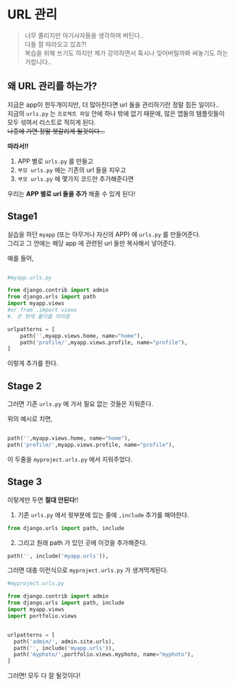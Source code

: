 
# URL 관리  
>너무 졸리지만 아기사자들을 생각하며 버틴다..  
>다들 잘 따라오고 있죠?!  
>복습을 위해 쓰기도 하지만 제가 강의하면서 혹시나 잊어버릴까봐 써놓기도 하는거랍니다..  

## 왜 URL 관리를 하는가?  
지금은 app이 한두개이지만, 더 많아진다면 url 들을 관리하기란 정말 힘든 일이다..  
지금의 `urls.py` 는 `프로젝트 파일` 안에 하나 밖에 없기 때문에, 많은 앱들의 템플릿들이 모두 섞여서 리스트로 적히게 된다.  
~~나중에 가면 정말 헷갈리게 될것이다...~~  

**따라서!!**  
1. APP 별로 `urls.py` 를 만들고 
2. `부모 urls.py` 에는 기존의 url 들을 지우고  
3. `부모 urls.py` 에 몇가지 코드만 추가해준다면  

우리는 **APP 별로 url 들을 추가** 해줄 수 있게 된다!  

## Stage1  
실습을 하던 `myapp` (또는 아무거나 자신의 APP) 에 `urls.py` 를 만들어준다.  
그리고 그 안에는 해당 app 에 관련된 url 들만 복사해서 넣어준다.  

예를 들어,  
``` python  

#myapp.urls.py  

from django.contrib import admin
from django.urls import path
import myapp.views
#or from .import views
#. 은 현재 폴더를 의미함 

urlpatterns = [
    path('',myapp.views.home, name="home"),
    path('profile/',myapp.views.profile, name="profile"),
]  
```
이렇게 추가를 한다.  

## Stage 2  
그러면 기존 `urls.py` 에 가서 필요 없는 것들은 지워준다.  
  
위의 예시로 치면,  
``` python  

path('',myapp.views.home, name="home"),
path('profile/',myapp.views.profile, name="profile"),
```
이 두줄을 `myproject.urls.py` 에서 지워주었다. 

## Stage 3  
이렇게만 두면 **절대 안된다**!!  
1. 기존 `urls.py` 에서 윗부분에 있는 줄에 `,include` 추가를 해야한다. 
``` python  
from django.urls import path, include
```  
2. 그리고 원래 path 가 있던 곳에 이것을 추가해준다.  
``` python  
path('', include('myapp.urls')),
```  
그러면 대충 이런식으로 `myproject.urls.py` 가 생겨먹게된다.  
  
  ``` python  
  #myproject.urls.py  
  
  from django.contrib import admin
from django.urls import path, include
import myapp.views
import portfolio.views


urlpatterns = [
    path('admin/', admin.site.urls),
    path('', include('myapp.urls')),
    path('myphoto/',portfolio.views.myphoto, name="myphoto"),
]
```  

그러면! 모두 다 잘 될것이다!  
